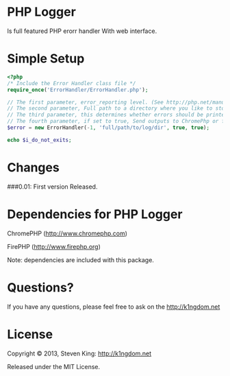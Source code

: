 # PHP Logger
Is full featured PHP erorr handler With web interface.

# Simple Setup
```php
<?php
/* Include the Error Handler class file */
require_once('ErrorHandler/ErrorHandler.php');

// The first parameter, error_reporting level. (See http://php.net/manual/en/function.error-reporting.php).
// The second parameter, Full path to a directory where you like to store all error log file. Please dont forget to chmod to 777 to the log directory.
// The third parameter, this determines whether errors should be printed to the screen as part of the output or if they should be hidden from the user.
// The fourth parameter, if set to true, Send outputs to ChromePhp or firePHP for Firebug
$error = new ErrorHandler(-1, 'full/path/to/log/dir', true, true);

echo $i_do_not_exits;

```

# Changes
###0.01:
First version Released.


# Dependencies for PHP Logger
ChromePHP (http://www.chromephp.com)

FirePHP (http://www.firephp.org)

Note: dependencies are included with this package.

# Questions?
If you have any questions, please feel free to ask on the http://k1ngdom.net


# License
Copyright &copy; 2013, Steven King: http://k1ngdom.net

Released under the MIT License.

